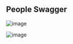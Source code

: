 ## People Swagger
![image](https://github.com/sahadroid/tinderapp_laravel/assets/27715383/cdb46f64-386e-4f89-90f5-9cb51890b471)

![image](https://github.com/sahadroid/tinderapp_laravel/assets/27715383/cdb46f64-386e-4f89-90f5-9cb51890b471)